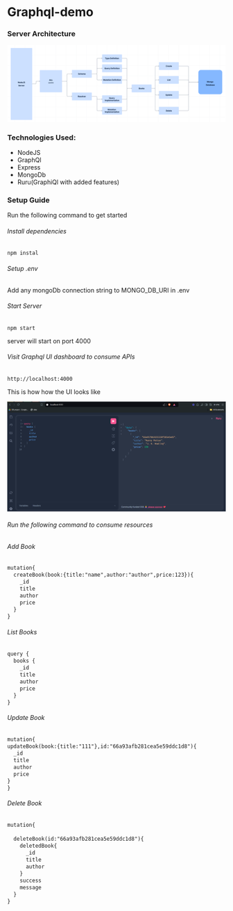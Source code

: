 # Graphql-demo

### Server Architecture

![1722374634670](image/README/1722374634670.png)

### Technologies Used:

* NodeJS
* GraphQl
* Express
* MongoDb
* Ruru(GraphiQl with added features)

### Setup Guide

Run the following command to get started

###### Install dependencies

`npm instal`

###### Setup .env

Add any mongoDb connection string to MONGO_DB_URI in .env

###### Start Server

`npm start`

server will start on port 4000

###### Visit Graphql UI dashboard to consume APIs

`http://localhost:4000`

This is how how the UI looks like

![1722374121045](image/README/1722374121045.png)

###### Run the following command to consume resources

###### Add Book

```
mutation{
  createBook(book:{title:"name",author:"author",price:123}){
    _id
    title
    author
    price
  }
}

```

###### List Books

```
query {
  books {
    _id
    title
    author
    price
  }
}
```

###### Update Book 

```
mutation{
updateBook(book:{title:"111"},id:"66a93afb281cea5e59ddc1d8"){
  _id
  title
  author
  price
} 
}
```

###### Delete Book 

```
mutation{

  deleteBook(id:"66a93afb281cea5e59ddc1d8"){
    deletedBook{
      _id
      title
      author
    }
    success
    message
  }
}

```
